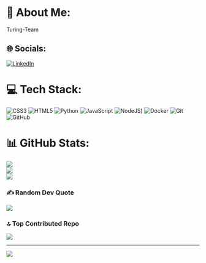# 💫 About Me:
Turing-Team


## 🌐 Socials:


[![LinkedIn](https://img.shields.io/badge/LinkedIn-%230077B5.svg?logo=linkedin&logoColor=white)]([https://linkedin.com/in/https://www.linkedin.com/in/ali-safi2003?trk=contact-info](https://www.linkedin.com/in/dev-patel2139/)) 
#

# 💻 Tech Stack:
![CSS3](https://img.shields.io/badge/css3-%231572B6.svg?style=flat&logo=css3&logoColor=white) ![HTML5](https://img.shields.io/badge/html5-%23E34F26.svg?style=flat&logo=html5&logoColor=white)   ![Python](https://img.shields.io/badge/python-3670A0?style=flat&logo=python&logoColor=ffdd54) ![JavaScript](https://img.shields.io/badge/javascript-%23323330.svg?style=flat&logo=javascript&logoColor=%23F7DF1E)  ![NodeJS](https://img.shields.io/badge/node.js-6DA55F?style=flat&logo=node.js&logoColor=white)) ![Docker](https://img.shields.io/badge/docker-%230db7ed.svg?style=flat&logo=docker&logoColor=white) ![Git](https://img.shields.io/badge/git-%23F05033.svg?style=flat&logo=git&logoColor=white) ![GitHub](https://img.shields.io/badge/github-%23121011.svg?style=flat&logo=github&logoColor=white)
# 📊 GitHub Stats:
![](https://github-readme-stats.vercel.app/api?username=Dev2139&theme=radical&hide_border=false&include_all_commits=false&count_private=false)<br/>
![](https://github-readme-streak-stats.herokuapp.com/?user=Dev2139&theme=radical&hide_border=false)<br/>
![](https://github-readme-stats.vercel.app/api/top-langs/?username=Dev2139&theme=radical&hide_border=false&include_all_commits=false&count_private=false&layout=compact)

### ✍️ Random Dev Quote
![](https://quotes-github-readme.vercel.app/api?type=horizontal&theme=radical)

### 🔝 Top Contributed Repo
![](https://github-contributor-stats.vercel.app/api?username=Dev2139&limit=5&theme=radical&combine_all_yearly_contributions=true)

---
[![](https://visitcount.itsvg.in/api?id=Dev2139&icon=2&color=6)](https://visitcount.itsvg.in)

<!-- Proudly created with GPRM ( https://gprm.itsvg.in ) -->
